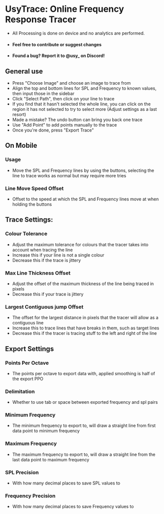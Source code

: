 # UsyTrace: Online Frequency Response Tracer

- All Processing is done on device and no analytics are performed. 
- #### Feel free to contribute or suggest changes
- #### Found a bug? Report it to @usy_ on Discord!

## General use
- Press "Choose Image" and choose an image to trace from
- Align the top and bottom lines for SPL and Frequency to known values, then input those in the sidebar
- Click "Select Path", then click on your line to trace
- If you find that it hasn't selected the whole line, you can click on the region it has not selected to try to select more (Adjust settings as a last resort)
- Made a mistake? The undo button can bring you back one trace
- Use "Add Point" to add points manually to the trace
- Once you're done, press "Export Trace"

## On Mobile
### Usage
- Move the SPL and Frequency lines by using the buttons, selecting the line to trace works as normal but may require more tries
### Line Move Speed Offset
- Offset to the speed at which the SPL and Frequency lines move at when holding the buttons

## Trace Settings:
### Colour Tolerance
- Adjust the maximum tolerance for colours that the tracer takes into account when tracing the line
- Increase this if your line is not a single colour
- Decrease this if the trace is jittery
### Max Line Thickness Offset
- Adjust the offset of the maximum thickness of the line being traced in pixels
- Decrease this if your trace is jittery
### Largest Contiguous jump Offset
- The offset for the largest distance in pixels that the tracer will allow as a contiguous line
- Increase this to trace lines that have breaks in them, such as target lines
- Decrease this if the tracer is tracing stuff to the left and right of the line

## Export Settings
### Points Per Octave
- The points per octave to export data with, applied smoothing is half of the export PPO
### Delimitation
- Whether to use tab or space between exported frequency and spl pairs
### Minimum Frequency
- The minimum frequency to export to, will draw a straight line from first data point to minimum frequency
### Maximum Frequency
- The maximum frequency to export to, will draw a straight line from the last data point to maximum frequency
### SPL Precision
- With how many decimal places to save SPL values to
### Frequency Precision
- With how many decimal places to save Frequency values to
